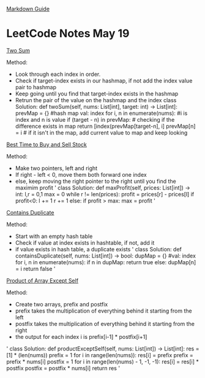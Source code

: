 [Markdown Guide]([https://www.markdownguide.org/cheat-sheet])
# LeetCode Notes May 19

[Two Sum]([https://leetcode.com/problems/two-sum/])

Method:
- Look through each index in order.
- Check if target-index exists in our hashmap, if not add the index value pair to hashmap
- Keep going until you find that target-index exists in the hashmap
- Retrun the pair of the value on the hashmap and the index
class Solution:
    def twoSum(self, nums: List[int], target: int) -> List[int]:
      prevMap = {} #hash map val: index
      for i, n in enumerate(nums): #i is index and n is value
        if (target - n) in prevMap: # checking if the difference exists in map
          return [index(prevMap[target-n], i]
        prevMap[n] = i # if it isn't in the map, add current value to map and keep looking
    
    
 [Best Time to Buy and Sell Stock]([https://leetcode.com/problems/best-time-to-buy-and-sell-stock/])
 
 Method:
 - Make two pointers, left and right
 - If right - left < 0, move them both forward one index
 - else, keep moving the right pointer to the right until you find the maximim profit
'
class Solution:
    def maxProfit(self, prices: List[int]) -> int:
    l,r = 0,1
    max = 0
    while r != len(prices):
      profit = prices[r] - prices[l]
      if profit<0:
        l += 1
        r += 1
      else:
        if profit > max:
          max = profit
'        
        
[Contains Duplicate]([https://leetcode.com/problems/contains-duplicate/])
 
Method:
- Start with an empty hash table
- Check if value at index exists in hashtable, if not, add it
- if value exists in hash table, a duplicate exists
'
class Solution:
    def containsDuplicate(self, nums: List[int]) -> bool:
        dupMap = {} #val: index
        for i, n in enumerate(nums):
            if n in dupMap:
                return true
            else:
                dupMap[n] = i
        return false
'        
        
 
 [Product of Array Except Self]([https://leetcode.com/problems/product-of-array-except-self/])
 
 Method:
 - Create two arrays, prefix and postfix
 - prefix takes the multiplication of everything behind it starting from the left
 - postfix takes the multiplication of everything behind it starting from the right
 - the output for each index i is prefix[i-1] * postfix[i+1]

'
 class Solution:
    def productExceptSelf(self, nums: List[int]) -> List[int]:
        res = [1] * (len(nums))
        prefix = 1
        for i in range(len(nums)):
            res[i] = prefix
            prefix = prefix * nums[i]
        postfix = 1
        for i in range(len(nums) - 1, -1, -1):
            res[i] = res[i] * postfix
            postfix = postfix * nums[i]
        return res
 '
 
 
 
 
 
 
 
